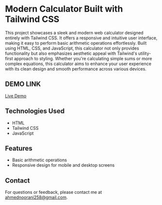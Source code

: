# Modern Calculator Built with Tailwind CSS


This project showcases a sleek and modern web calculator designed entirely with Tailwind CSS. It offers a responsive and intuitive user interface, making it easy to perform basic arithmetic operations effortlessly. Built using HTML, CSS, and JavaScript, this calculator not only provides functionality but also emphasizes aesthetic appeal with Tailwind's utility-first approach to styling. Whether you're calculating simple sums or more complex equations, this calculator aims to enhance your user experience with its clean design and smooth performance across various devices.

## DEMO LINK

[Live Demo](https://modern-calculator-delta.vercel.app/)


## Technologies Used

- HTML
- Tailwind CSS
- JavaScript


## Features

- Basic arithmetic operations
- Responsive design for mobile and desktop screens


## Contact

For questions or feedback, please contact me at ahmednoorani258@gmail.com.


